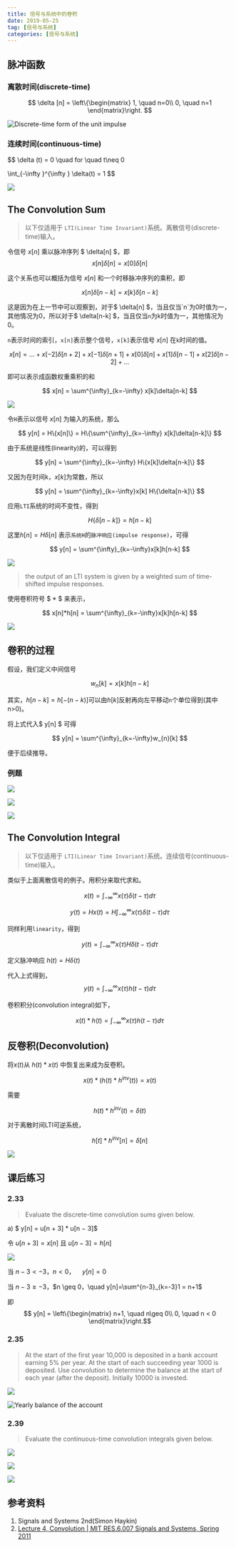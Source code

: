```yaml
---
title: 信号与系统中的卷积
date: 2019-05-25
tag: [信号与系统]
categories: [信号与系统]
---
```



## 脉冲函数

### 离散时间(discrete-time)

<!--more-->

$$
\delta [n] = \left\{\begin{matrix}
1,  \quad  n=0\\ 
0, \quad n=1
\end{matrix}\right.
$$

![Discrete-time form of the unit impulse](/images/sysconv/impulse.jpg)

### 连续时间(continuous-time)

$$
\delta (t) = 0  \quad for \quad t\neq 0

\int_{-\infty }^{\infty } \delta(t) = 1
$$

![](/images/sysconv/impulse2.jpg)


## The Convolution Sum
> 以下仅适用于 `LTI(Linear Time Invariant)`系统。离散信号(discrete-time)输入。

令信号 $x[n]$ 乘以脉冲序列 $ \delta[n] $，即
$$ x[n]\delta[n] = x[0]\delta[n] $$

这个关系也可以概括为信号 $x[n]$ 和一个时移脉冲序列的乘积，即

$$x[n]\delta[n-k] = x[k]\delta[n-k]$$

这是因为在上一节中可以观察到，对于$ \delta[n] $，当且仅当`n`为0时值为一，其他情况为0，所以对于$ \delta[n-k] $，当且仅当`n`为k时值为一，其他情况为0。

`n`表示时间的索引，`x[n]`表示整个信号，`x[k]`表示信号 $x[n]$ 在`k`时间的值。

$$ x[n] = ... + x[-2]\delta[n+2] + x[-1]\delta[n+1] + x[0]\delta[n] 
                + x[1]\delta[n-1] + x[2]\delta[n-2] + ...
$$

即可以表示成函数权重乘积的和

$$ x[n] = \sum^{\infty}_{k=-\infty} x[k]\delta[n-k] $$

![](/images/sysconv/1.jpg)


令`H`表示以信号 $x[n]$ 为输入的系统，那么

$$ y[n] = H\{x[n]\}
        = H\{\sum^{\infty}_{k=-\infty} x[k]\delta[n-k]\}
$$

由于系统是线性(linearity)的，可以得到

$$ y[n] = \sum^{\infty}_{k=-\infty} H\{x[k]\delta[n-k]\} $$

又因为在时间k，$x[k]$为常数，所以

$$ y[n] = \sum^{\infty}_{k=-\infty}x[k] H\{\delta[n-k]\} $$

应用`LTI`系统的时间不变性，得到

$$ H\{\delta[n-k]\} = h[n-k]$$

这里$h[n] = H{\delta[n]}$ 表示`系统H`的`脉冲响应(impulse response)`，可得


$$ y[n] = \sum^{\infty}_{k=-\infty}x[k]h[n-k] $$

![](/images/sysconv/3.jpg)

> the output of an LTI system is given by a weighted sum of time-shifted impulse responses.

使用卷积符号 $ * $ 来表示，

$$ x[n]*h[n] = \sum^{\infty}_{k=-\infty}x[k]h[n-k] $$

![](/images/sysconv/conv2.jpg)



## 卷积的过程

假设，我们定义中间信号

$$ w_{n}[k] = x[k]h[n-k] $$

其实，$h[n-k] = h[-(n-k)]$可以由$h[k]$反射再向左平移动`n`个单位得到(其中n>0)。

将上式代入$ y[n] $ 可得

$$ y[n] = \sum^{\infty}_{k=-\infty}w_{n}[k] $$

便于后续推导。

### 例题

![](/images/sysconv/e1.jpg)

![](/images/sysconv/e2.jpg)

![](/images/sysconv/e3.jpg)

## The Convolution Integral
> 以下仅适用于 `LTI(Linear Time Invariant)`系统。连续信号(continuous-time)输入。

类似于上面离散信号的例子。用积分来取代求和。

$$ x(t) = \int_{-\infty }^{\infty}x(\tau)\delta(t-\tau)d\tau $$

$$ y(t) = H{x(t)}
        = H{\int_{-\infty }^{\infty}x(\tau)\delta(t-\tau)}d\tau
$$

同样利用`linearity`，得到

$$ y(t) = \int_{-\infty }^{\infty}x(\tau)H{\delta(t-\tau})d\tau $$

定义脉冲响应 $h(t) = H{\delta(t)}$

代入上式得到，
$$ y(t) = \int_{-\infty }^{\infty}x(\tau)h(t-\tau)d\tau $$

卷积积分(convolution integral)如下，

$$ x(t)*h(t) = \int_{-\infty }^{\infty}x(\tau)h(t-\tau)d\tau$$


## 反卷积(Deconvolution)

将$x(t)$从 $h(t)*x(t)$ 中恢复出来成为反卷积。

$$ x(t)*(h(t) *h^{inv}(t)) = x(t) $$

需要

$$ h(t)*h^{inv}(t) = \delta(t) $$

对于离散时间LTI可逆系统，

$$ h[t]*h^{inv}[n] = \delta[n] $$

![](/images/sysconv/inv.jpg)


## 课后练习

### 2.33 
> Evaluate the discrete-time convolution sums given below.

a) $ y[n] = u[n + 3] * u[n − 3]$

令 $u[n + 3] = x[n]$ 且 $u[n − 3] = h[n]$

![](/images/sysconv/2.jpg)

当 $n-3 < -3$，$n<0，\quad y[n]=0$

当 $n-3 \geq -3$，$n \geq 0，\quad y[n]=\sum^{n-3}_{k=-3}1 = n+1$

即
$$ y[n] = \left\{\begin{matrix}
n+1, \quad n\geq 0\\ 
0, \quad n < 0
\end{matrix}\right.$$


### 2.35
> At the start of the first year 10,000 is deposited in a bank account earning 5% per year. At the
start of each succeeding year 1000 is deposited. Use convolution to determine the balance at the start of each year (after the deposit). Initially 10000 is invested.

![](/images/sysconv/235_1.jpg)

![Yearly balance of the account](/images/sysconv/235_2.jpg)


### 2.39
> Evaluate the continuous-time convolution integrals given below.

![](/images/sysconv/239_1.jpg)

![](/images/sysconv/239_2.jpg)

![](/images/sysconv/239_3.jpg)



## 参考资料
1. Signals and Systems 2nd(Simon Haykin)
2. [Lecture 4, Convolution | MIT RES.6.007 Signals and Systems, Spring 2011](https://www.youtube.com/watch?v=_vyke3vF4Nk)
